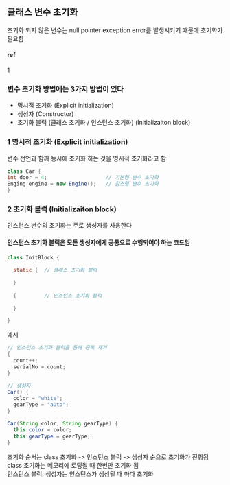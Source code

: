 ## 클래스 변수 초기화
초기화 되지 않은 변수는 null pointer exception error를 발생시키기 때문에 초기화가 필요함 
#### ref
[1](https://doublesprogramming.tistory.com/73)

### 변수 초기화 방법에는 3가지 방법이 있다
- 명시적 초기화 (Explicit initialization)
- 생성자 (Constructor)
- 초기화 블럭 (클래스 초기화 / 인스턴스 초기화) (Initializaiton block)

### 1 명시적 초기화 (Explicit initialization)
변수 선언과 함깨 동시에 초기화 하는 것을 명시적 초기화라고 함
```java
class Car {
int door = 4;                   // 기본형 변수 초기화
Enging engine = new Engine();   // 참조형 변수 초기화
}
```

### 2 초기화 블럭 (Initializaiton block)
인스턴스 변수의 초기화는 주로 생성자를 사용한다
#### 인스턴스 초기화 블럭은 모든 생성자에게 공통으로 수행되어야 하는 코드임
```java
class InitBlock {
  
  static {  // 클래스 초기화 블럭
  
  }
  
  {         // 인스턴스 초기화 블럭
  
  }

}
```
예시
```java
// 인스턴스 초기화 블럭을 통해 중복 제거
{
  count++;
  serialNo = count;
}

// 생성자
Car() {
  color = "white";
  gearType = "auto";
}

Car(String color, String gearType) {
  this.color = color;
  this.gearType = gearType;
}
```

초기화 순서는 class 초기화 -> 인스턴스 블럭 -> 생성자 순으로 초기화가 진행됨 <br/>
class 초기화는 메모리에 로딩될 때 한번만 초기화 됨 <br/>
인스턴스 블럭, 생성자는 인스턴스가 생성될 때 마다 초기화 <br/>
